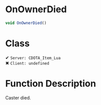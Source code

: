 # OnOwnerDied
```js
void OnOwnerDied()
```
# Class
✔ `Server: CDOTA_Item_Lua`  
✖ `Client: undefined`  

# Function Description
Caster died.
